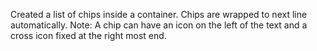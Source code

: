 Created a list of chips inside a container.
Chips are wrapped to next line automatically.
Note: A chip can have an icon on the left of the text and a cross icon fixed at the right most end.
